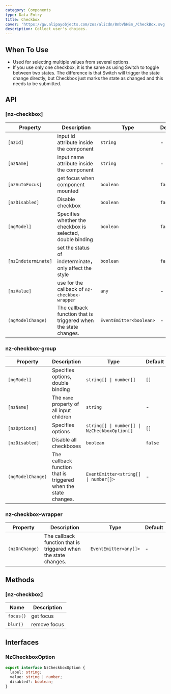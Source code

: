 ```yaml
---
category: Components
type: Data Entry
title: Checkbox
cover: 'https://gw.alipayobjects.com/zos/alicdn/8nbVbHEm_/CheckBox.svg'
description: Collect user's choices.
---
```


## When To Use

- Used for selecting multiple values from several options.
- If you use only one checkbox, it is the same as using Switch to toggle between two states. The difference is that Switch will trigger the state change directly, but Checkbox just marks the state as changed and this needs to be submitted.

## API

### [nz-checkbox]

| Property            | Description                                                     | Type                    | Default |
| ------------------- | --------------------------------------------------------------- | ----------------------- | ------- |
| `[nzId]`            | input id attribute inside the component                         | `string`                | -       |
| `[nzName]`          | input name attribute inside the component                       | `string`                | -       |
| `[nzAutoFocus]`     | get focus when component mounted                                | `boolean`               | `false` |
| `[nzDisabled]`      | Disable checkbox                                                | `boolean`               | `false` |
| `[ngModel]`         | Specifies whether the checkbox is selected, double binding      | `boolean`               | `false` |
| `[nzIndeterminate]` | set the status of indeterminate，only affect the style          | `boolean`               | `false` |
| `[nzValue]`         | use for the callback of `nz-checkbox-wrapper`                   | `any`                   | -       |
| `(ngModelChange)`   | The callback function that is triggered when the state changes. | `EventEmitter<boolean>` | -       |

### nz-checkbox-group

| Property          | Description                                                     | Type                                         | Default |
| ----------------- | --------------------------------------------------------------- | -------------------------------------------- | ------- |
| `[ngModel]`       | Specifies options, double binding                               | `string[] \| number[]`                       | `[]`    |
| `[nzName]`        | The `name` property of all input children                       | `string`                                     | -       |
| `[nzOptions]`     | Specifies options                                               | `string[] \| number[] \| NzCheckboxOption[]` | `[]`    |
| `[nzDisabled]`    | Disable all checkboxes                                          | `boolean`                                    | `false` |
| `(ngModelChange)` | The callback function that is triggered when the state changes. | `EventEmitter<string[] \| number[]>`         | -       |

### nz-checkbox-wrapper

| Property       | Description                                                     | Type                  | Default |
| -------------- | --------------------------------------------------------------- | --------------------- | ------- |
| `(nzOnChange)` | The callback function that is triggered when the state changes. | `EventEmitter<any[]>` | -       |

## Methods

### [nz-checkbox]

| Name      | Description  |
| --------- | ------------ |
| `focus()` | get focus    |
| `blur()`  | remove focus |

## Interfaces

### NzCheckboxOption

```ts
export interface NzCheckboxOption {
  label: string;
  value: string | number;
  disabled?: boolean;
}
```
